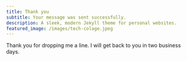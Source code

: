 ```yaml
---
title: Thank you
subtitle: Your message was sent successfully.
description: A sleek, modern Jekyll theme for personal websites.
featured_image: /images/tech-colage.jpeg
---
```


Thank you for dropping me a line. I will get back to you in two business days.